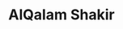 ---
title: AlQalam Shakir
family: AlQalam Shakir
urdu: القلم شاکر
styles: ['Regular 400']
size: 40
link:
---